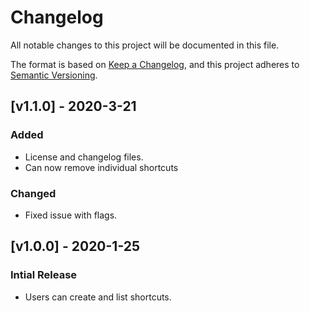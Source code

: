 # Changelog
All notable changes to this project will be documented in this file.

The format is based on [Keep a Changelog](https://keepachangelog.com/en/1.0.0/),
and this project adheres to [Semantic Versioning](https://semver.org/spec/v2.0.0.html).

## [v1.1.0] - 2020-3-21
### Added
* License and changelog files.
* Can now remove individual shortcuts
### Changed
* Fixed issue with flags.

## [v1.0.0] - 2020-1-25
### Intial Release
* Users can create and list shortcuts.